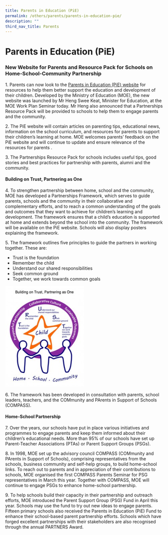 ```yaml
---
title: Parents in Education (PiE)
permalink: /others/parents/parents-in-education-pie/
description: ""
third_nav_title: Parents
---
```


# **Parents in Education (PiE)**

### **New Website for Parents and Resource Pack for Schools on Home-School-Community Partnership**

1\. Parents can now look to the [Parents in Education (PiE) website](http://www.moe.gov.sg/parents-in-education/) for resources to help them better support the education and development of their children. Developed by the Ministry of Education (MOE), the new website was launched by Mr Heng Swee Keat, Minister for Education, at the MOE Work Plan Seminar today. Mr Heng also announced that a Partnerships Resource Pack will be provided to schools to help them to engage parents and the community.

2\. The PiE website will contain articles on parenting tips, educational news, information on the school curriculum, and resources for parents to support their children’s learning at home. MOE welcomes parents’ feedback on the PiE website and will continue to update and ensure relevance of the resources for parents .

3\. The Partnerships Resource Pack for schools includes useful tips, good stories and best practices for partnership with parents, alumni and the community.

#### **Building on Trust, Partnering as One**

4\. To strengthen partnership between home, school and the community, MOE has developed a Partnerships Framework, which serves to guide parents, schools and the community in their collaborative and complementary efforts, and to reach a common understanding of the goals and outcomes that they want to achieve for children’s learning and development. The framework ensures that a child’s education is supported at home and extends beyond the school into the community. The framework will be available on the PiE website. Schools will also display posters explaining the framework.

5\. The framework outlines five principles to guide the partners in working together. These are:

*   Trust is the foundation
*   Remember the child
*   Understand our shared responsibilities
*   Seek common ground
*   Together, we work towards common goals


<img src="/images/2012_Parents_ParentsInLearning_Logo.jpg" 
     style="width:50%">
		 
6\. The framework has been developed in consultation with parents, school leaders, teachers, and the COMmunity and PArents in Support of Schools (COMPASS).

#### **Home-School Partnership**

7\. Over the years, our schools have put in place various initiatives and programmes to engage parents and keep them informed about their children’s educational needs. More than 95% of our schools have set up Parent-Teacher Associations (PTAs) or Parent Support Groups (PSGs).

8\. In 1998, MOE set up the advisory council COMPASS (COMmunity and PArents in Support of Schools), comprising representatives from the schools, business community and self-help groups, to build home-school links. To reach out to parents and in appreciation of their contributions to schools, MOE organised the first COMPASS Parents Seminar for PSG representatives in March this year. Together with COMPASS, MOE will continue to engage PSGs to enhance home-school partnership.

9\. To help schools build their capacity in their partnership and outreach efforts, MOE introduced the Parent Support Group (PSG) Fund in April this year. Schools may use the fund to try out new ideas to engage parents. Fifteen primary schools also received the Parents in Education (PiE) Fund to enhance their school-based parent partnership efforts. Schools which have forged excellent partnerships with their stakeholders are also recognised through the annual PARTNERS Award.